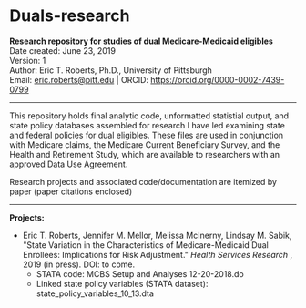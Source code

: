 # Duals-research
<b> Research repository for studies of dual Medicare-Medicaid eligibles </b> </br>
Date created: June 23, 2019 </br>
Version: 1 </br>
Author: Eric T. Roberts, Ph.D., University of Pittsburgh </br>
Email: eric.roberts@pitt.edu | ORCID: https://orcid.org/0000-0002-7439-0799 </br>
****************************************************************************************

This repository holds final analytic code, unformatted statistial output, and state policy databases assembled for research I have led examining state and federal policies for dual eligibles.  These files are used in conjunction with Medicare claims, the Medicare Current Beneficiary Survey, and the Health and Retirement Study, which are available to researchers with an approved Data Use Agreement.

Research projects and associated code/documentation are itemized by paper (paper citations enclosed)


****************************************************************************************
<b> Projects: </b>

* Eric T. Roberts, Jennifer M. Mellor, Melissa McInerny, Lindsay M. Sabik, "State Variation in the Characteristics of Medicare-Medicaid Dual Enrollees: Implications for Risk Adjustment."  <i> Health Services Research </i>, 2019 (in press).  DOI: to come.
  + STATA code: MCBS Setup and Analyses 12-20-2018.do
  + Linked state policy variables (STATA dataset): state_policy_variables_10_13.dta
